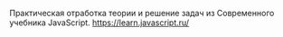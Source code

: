 Практическая отработка теории и решение задач из Современного учебника JavaScript. https://learn.javascript.ru/
